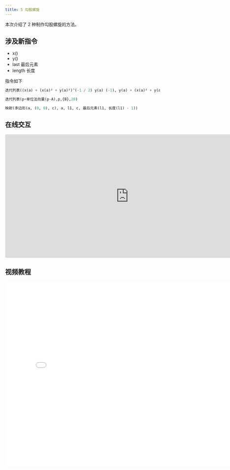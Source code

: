 ```yaml
---
title: 5 勾股螺旋
---
```


本次介绍了 2 种制作勾股螺旋的方法。

## 涉及新指令

- x()
- y()
- last 最后元素
- length 长度

指令如下

```py
迭代列表((x(a) + (x(a)² + y(a)²)^(-1 / 2) y(a) (-1), y(a) + (x(a)² + y(a)²)^(-1 / 2) x(a)), a, {(1, 0)}, b)

迭代列表(p+单位法向量(p-A),p,{B},20)

映射(多边形(a, (0, 0), c), a, l1, c, 最后元素(l1, 长度(l1) - 1))
```

## 在线交互

<iframe src="https://ggb123.cn/calculator/bdb5f3cx?embed" width="800" height="400" allowfullscreen style="border: 1px solid #e4e4e4;border-radius: 4px;" frameborder="0"></iframe>

## 视频教程

<iframe src="//player.bilibili.com/player.html?aid=245220300&bvid=BV1Tv411r7vT&cid=252538005&page=1" width="800px" height="600px" scrolling="no" border="0" frameborder="no" framespacing="0" allowfullscreen="true"> </iframe>